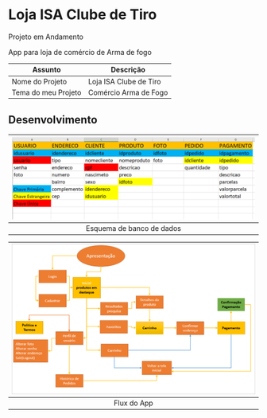 # Loja ISA Clube de Tiro

Projeto em Andamento

App para loja de comércio de Arma de fogo


|           Assunto           |          Descrição             |
| --------------------------- | ------------------------------ |
| Nome do Projeto             | Loja ISA Clube de Tiro |
| Tema do meu Projeto         | Comércio Arma de Fogo  |


## Desenvolvimento 


| ![Esquema de banco de dados](/img/Esquema-banco-dados.png) |
| :----------------------------------------------: |
|        Esquema de banco de dados         |

| ![Fluxo APP](/img/Flux-do-App.png) |
| :------------------------------: |
|         Flux do App  |
